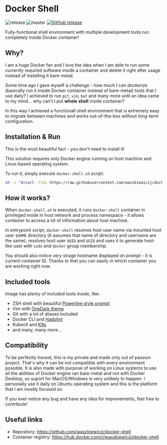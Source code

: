 # Docker Shell                          

![release](https://github.com/waszkiewiczj/docker-shell/actions/workflows/release.yml/badge.svg)
![master](https://github.com/waszkiewiczj/docker-shell/actions/workflows/master.yml/badge.svg)
[![GitHub release](https://img.shields.io/github/release/waszkiewiczj/docker-shell.svg)](https://GitHub.com/waszkiewiczj/docker-shell/releases)


Fully-functional shell environment with multiple development tools run completely inside Docker container!

## Why?

I am a huge Docker fan and I love the idea when I am able to run some currently required software inside a container and delete it right after usage instead of installing it bare-metal.

Some time ago I gave myself a challenge - how much I can *dockerize* (basically run it inside Docker container instead of bare-metal) tools that I use daily?
I achieved to run `git`, `vim`, `bat` and many more until an idea came to my mind... why can't I put **whole shell** inside container?

In this way I achieved a functionall shell environment that is extremely easy to migrate between machines and works out-of-the-box without long-term configuration.


## Installation & Run

This is the most beautiful fact - you don't need to install it!

This solution requires only Docker engine running on host machine and Linux-based operating system.

To run it, simply execute `docker-shell.sh` script:
```bash
sh -c "$(curl -fsSL https://raw.githubusercontent.com/waszkiewiczj/docker-shell/master/docker-shell.sh)" 
```

## How it works?

When `docker-shell.sh` is executed, it runs `docker-shell` container in privileged mode in host network and process namespace - it allows container to access a lot of information about host machine.

In entrypoint script, `docker-shell` resolves host user name via mounted host user `$HOME` directory (it assumes that name of directory and username are the same), resolves host user `$UID` and `$GID` and uses it to generate host-like user with `sudo` and `docker` group membership.

You should also notice very strage hostname displayed on prompt - it is current container ID. Thanks to that you can easily in which container you are working right now. 

## Included tools

Image has plenty of included tools inside, like:
- ZSH shell with beautiful [Powerline style prompt](https://github.com/justjanne/powerline-go)
- Vim with [OneDark theme](https://github.com/joshdick/onedark.vim)
- Git with a lot of aliases included
- Docker CLI and [Hadolint](https://github.com/hadolint/hadolint)
- Kubectl and [K9s](https://k9scli.io/)
- and many, many more...

## Compatibility

To be perfectly honest, this is my private and made only out of passion project. That's why it can be not compatible with every environment possible. 
It is also made with purpose of working on Linux systems to use all the abilities of Docker engine ran bare-metal and not with Docker Desktop, so suport for MacOS/Windows is very unlikely to happen.
I personally use it daily on Ubuntu operating system and this is the platform that I am mostly focused on.

If you ever notice any bug and have any idea for improvements, feel free to contribute!


## Useful links

- Repository: https://github.com/waszkiewiczj/docker-shell
- Container registry: https://hub.docker.com/r/waszkiewiczj/docker-shell
